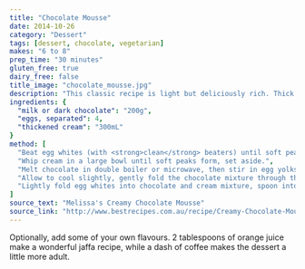```yaml
---
title: "Chocolate Mousse"
date: 2014-10-26
category: "Dessert"
tags: [dessert, chocolate, vegetarian]
makes: "6 to 8"
prep_time: "30 minutes"
gluten_free: true
dairy_free: false
title_image: "chocolate_mousse.jpg"
description: "This classic recipe is light but deliciously rich. Thick and creamy and bad for you."
ingredients: {
  "milk or dark chocolate": "200g",
  "eggs, separated": 4,
  "thickened cream": "300mL"
}
method: [
  "Beat egg whites (with <strong>clean</strong> beaters) until soft peaks form, set aside.",
  "Whip cream in a large bowl until soft peaks form, set aside.",
  "Melt chocolate in double boiler or microwave, then stir in egg yolks (if not using pure egg whites) and any flavouring.",
  "Allow to cool slightly, gently fold the chocolate mixture through the cream.",
  "Lightly fold egg whites into chocolate and cream mixture, spoon into small dishes, and serve."
]
source_text: "Melissa's Creamy Chocolate Mousse"
source_link: "http://www.bestrecipes.com.au/recipe/Creamy-Chocolate-Mousse-L485.html"
---
```

Optionally, add some of your own flavours.
2 tablespoons of orange juice make a wonderful jaffa recipe, while a dash of
coffee makes the dessert a little more adult.
